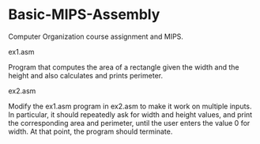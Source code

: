 # Basic-MIPS-Assembly

Computer Organization course assignment and MIPS.

ex1.asm

Program that computes the area of a rectangle given the width and the height and also calculates and prints perimeter.

ex2.asm

Modify the ex1.asm program in ex2.asm to make it work on multiple inputs. In particular, it should repeatedly ask for width and height values, and print the corresponding area and perimeter, until the user enters the value 0 for width. At that point, the program should terminate. 
